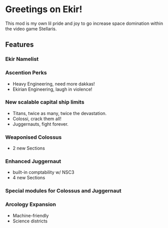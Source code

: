 # Greetings on Ekir!
This mod is my own lil pride and joy to go increase space domination within the video game Stellaris.
## Features
### Ekir Namelist
### Ascention Perks
+ Heavy Engineering, need more dakkas!
+ Ekirian Engineering, laugh in violence!
### New scalable capital ship limits
+ Titans, twice as many, twice the devastation.
+ Colossi, crack them all!
+ Juggernauts, fight forever.
### Weaponised Colossus
+ 2 new Sections
### Enhanced Juggernaut
+ built-in comptability w/ NSC3
+ 4 new Sections
### Special modules for Colossus and Juggernaut
### Arcology Expansion
+ Machine-friendly
+ Science districts
